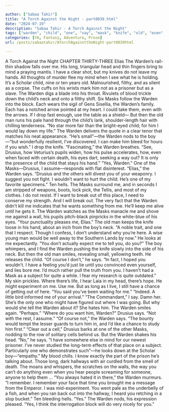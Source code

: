 ```yaml
---

author: ["Sabaa Tahir"]
title: "A Torch Against the Night - part0039.html"
date: "2024-07-19"
description: "Sabaa Tahir - A Torch Against the Night"
tags: ["warden", "child", "one", "say", "mask", "knife", "old", "even", "man", "would", "drusius", "want", "long", "head", "mind", "clear", "hand", "ten", "neck", "elia", "see", "scholar", "filthy", "prisoner", "blood"]
categories: [YA, Fantasy, Adventure, Prose]
url: /posts/sabaatahir/ATorchAgainsttheNight-part0039html

---
```



A Torch Against the Night
CHAPTER THIRTY-THREE
Elias
The Warden’s rail-thin shadow falls over me. His long, triangular head and thin fingers bring to mind a praying mantis. I have a clear shot, but my knives do not leave my hands. All thoughts of murder flee my mind when I see what he is holding.
It’s a Scholar child, nine or ten years old. Malnourished, filthy, and as silent as a corpse. The cuffs on his wrists mark him not as a prisoner but as a slave. The Warden digs a blade into his throat. Rivulets of blood trickle down the child’s neck and onto a filthy shift.
Six Masks follow the Warden into the block. Each wears the sigil of Gens Sisellia, the Warden’s family. Each has a notched arrow pointed at my heart.
I could take them, even with the arrows. If I drop fast enough, use the table as a shield—
But then the old man runs his pale hand through the child’s lank, shoulder-length hair with chilling tenderness.
“No star more fair than the bright-eyed child; for him I would lay down my life.” The Warden delivers the quote in a clear tenor that matches his neat appearance. “He’s small”—the Warden nods to the boy—“but wonderfully resilient, I’ve discovered. I can make him bleed for hours if you wish.”
I drop the knife.
“Fascinating,” the Warden breathes. “See, Drusius, how Veturius’s pupils widen, how his pulse accelerates, how, even when faced with certain death, his eyes dart, seeking a way out? It is only the presence of the child that stays his hand.”
“Yes, Warden.” One of the Masks—Drusius, I assume—responds with flat disinterest.
“Elias,” the Warden says. “Drusius and the others will divest you of your weaponry. I suggest you not fight. I wouldn’t want to hurt the child. He’s one of my favorite specimens.”
Ten hells. The Masks surround me, and in seconds I am stripped of weapons, boots, lock pick, the Tellis, and most of my clothes. I do not resist. If I want to break out of this place, I need to conserve my strength.
And I will break out. The very fact that the Warden didn’t kill me indicates that he wants something from me. He’ll keep me alive until he gets it.
The Warden watches as the Masks manacle me and shove me against a wall, his pupils pitch-black pinpricks in the white-blue of his eyes.
“Your punctuality pleases me, Elias.” The old man keeps the knife loose in his hand, about an inch from the boy’s neck. “A noble trait, and one that I respect. Though I confess, I don’t understand why you’re here. A wise young man would be well away to the Southern Lands by now.” He looks at me expectantly.
“You don’t actually expect me to tell you, do you?”
The boy whimpers, and I find the Warden pushing the knife slowly into the side of his neck. But then the old man smiles, revealing small, yellowing teeth. He releases the child.
“Of course I don’t,” he says. “In fact, I hoped you wouldn’t. I have a feeling you’d just lie until you convinced even yourself, and lies bore me. I’d much rather pull the truth from you. I haven’t had a Mask as a subject for quite a while. I fear my research is quite outdated.”
My skin prickles. Where there’s life, I hear Laia in my head, there’s hope. He might experiment on me. Use me. But as long as I live, I still have a chance of getting out of here.
“You said you’ve been waiting for me.”
“Indeed. A little bird informed me of your arrival.”
“The Commandant,” I say. Damn her. She’s the only one who might have figured out where I was going. But why would she tell the Warden about it? She hates him.
The Warden smiles again. “Perhaps.”
“Where do you want him, Warden?” Drusius says. “Not with the rest, I assume.”
“Of course not,” the Warden says. “The bounty would tempt the lesser guards to turn him in, and I’d like a chance to study him first.”
“Clear out a cell,” Drusius barks at one of the other Masks, nodding to the row of solitary cells behind us. But the Warden shakes his head.
“No,” he says. “I have somewhere else in mind for our newest prisoner. I’ve never studied the long-term effects of that place on a subject. Particularly one who demonstrates such”—he looks down at the Scholar boy—“empathy.”
My blood chills. I know exactly the part of the prison he’s talking about. Those long, dark hallways with air curdled from the smell of death. The moans and whispers, the scratches on the walls, the way you can’t do anything even when you hear people screaming for someone, anyone to help them …
“You always hated it in there,” the Warden murmurs. “I remember. I remember your face that time you brought me a message from the Emperor. I was mid-experiment. You went pale as the underbelly of a fish, and when you ran back out into the hallway, I heard you retching in a slop bucket.”
Ten bleeding hells.
“Yes.” The Warden nods, his expression pleased. “Yes, I think the interrogation block will do very nicely for you.”
